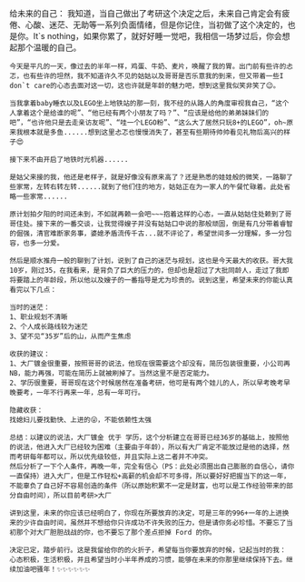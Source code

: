 给未来的自己：
    我知道，当自己做出了考研这个决定之后，未来自己肯定会有疲倦、心酸、迷茫、无助等一系列负面情绪，但是你记住，当初做了这个决定的，也是你。It`s nothing，如果你累了，就好好睡一觉吧，我相信一场梦过后，你会想起那个温暖的自己。
    
    今天是平凡的一天，像过去的半年一样，鸡蛋、牛奶、麦片，唤醒了我的胃。出门前有些许的忐忑，也有些许的坦然，我不知道许久不见的姑姑以及哥哥是否乐意我的到来，但又带着一些I don`t care的心态去面对这一切，这也许就是年龄的魅力吧，想到这里我似笑非笑了😉。

    当我拿着baby睡衣以及LEGO坐上地铁站的那一刻，我不经的从路人的角度审视我自己，“这个人拿着这个是给谁的呢”、“他已经有两个小朋友了吗？”、“应该是给他的弟弟妹妹们的吧”，“也许他只是去走亲访友呢”、“哇一个LEGO粉”、“这么大了居然只玩8+的LEGO”，oh~原来我根本就是多鱼......想到这里忐忑也慢慢消失了，甚至有些期待帅帅看见礼物后高兴的样子😍

    接下来不由开启了地铁时光机器......

    是姑父来接的我，他还是老样子，就是好像没有原来高了？还是熟悉的娃娃般的微笑，一路聊了些家常，左转右转左转......就到了他们住的地方，姑姑正在为一家人的午餐忙碌着。此处省略一些家常......

    原计划拍夕阳的时间还未到，不如就再赖一会吧~~~抱着这样的心态，一直从姑姑住处赖到了哥哥住处。接下来的一番交谈，让我觉得嫂子并没有姑姑口中说的那般顽固，倒是有几分带着睿智的倔强，清官难断家务事，婆媳矛盾流传千古...就不评论了，希望世间多一分理解，多一分包容，也多一分爱。

    然后是顺水推舟一般的聊到了计划，说到了自己的迷茫与规划，这也是今天最大的收获。哥大我10岁，刚过35，在我看来，是背负了巨大的压力的，但却也是超过了大批同龄人，走过了我即将要踏上的年龄段，所以他以及嫂子的一番指导是尤为珍贵的。说到这里，希望未来的你能认真看完以下几点：

    当时的迷茫：
    1、职业规划不清晰
    2、个人成长路线较为迷茫
    3、望不见“35岁”后的山，从而产生焦虑

    收获的建议：
    1、大厂镀金很重要，按照哥哥的说法，他现在很需要这个却没有，简历包装很重要，小公司再NB，能力再强，可能在简历上就被刷掉了。当然这里不是否定能力。
    2、学历很重要，哥哥现在这个时候居然在准备考研，他可是有两个娃儿的人，所以早考晚考早晚要考，一年不行再来一年，总有一年可行。

    隐藏收获：
    找媳妇儿要找勤快、上进的😜，不能依赖性太强
    
    总结：以建议的说法，大厂镀金 优于 学历，这个分析建立在哥哥已经36岁的基础上，按照他的说法，他进入大厂已经较为困难（主要由于年龄），所以有大厂肯定不能放过是他的选择，然而考研每年都可以，所以优先级较低，并且实际上这二者并不冲突。
    然后分析了一下个人条件，再晚一年，完全有信心（PS：此处必须圈出自己膨胀的自信心，请你一直保持）进入大厂，但是工作轻松+高薪的机会却不可多得，所以要好好把握当下的这一年，不能辜负了自己好不容易创造的条件（所以原始积累不一定是财富，也可以是工作经验带来的部分自由时间），所以目前考研>大厂

    讲到这里，未来的你应该已经明白了，你现在所要放弃的决定，可是三年的996+一年的上进换来的少许自由时间，虽然并不想给你只许成功不许失败的压力，但是请你务必珍惜。不要忘了当初那个对大厂胆胆战战的你，也不要忘了那个差点拒掉 Ford 的你。

    决定已定，踏步前行。这是我留给你的的火折子，希望每当你要放弃的时候，记起当时的我：
    心态积极，生活积极，并且希望当时小半年养成的习惯，能够在未来的你那里继续保持下去。继续加油吧骚年！✨✨✨✨✨✨
    
